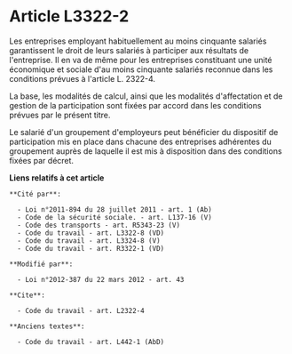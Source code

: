 # Article L3322-2

Les entreprises employant habituellement au moins cinquante salariés garantissent le droit de leurs salariés à participer aux
résultats de l'entreprise. Il en va de même pour les entreprises constituant une unité économique et sociale    d'au moins
cinquante salariés reconnue dans les conditions prévues à l'article L. 2322-4. 

La base, les modalités de calcul, ainsi que les modalités d'affectation et de gestion de la participation sont fixées par
accord dans les conditions prévues par le présent titre. 

Le salarié d'un groupement d'employeurs peut bénéficier du dispositif de participation mis en place dans chacune des
entreprises adhérentes du groupement auprès de laquelle il est mis à disposition dans des conditions fixées par décret.

**Liens relatifs à cet article**

	**Cité par**:

	  - Loi n°2011-894 du 28 juillet 2011 - art. 1 (Ab)
	  - Code de la sécurité sociale. - art. L137-16 (V)
	  - Code des transports - art. R5343-23 (V)
	  - Code du travail - art. L3322-8 (VD)
	  - Code du travail - art. L3324-8 (V)
	  - Code du travail - art. R3322-1 (VD)

	**Modifié par**:

	  - Loi n°2012-387 du 22 mars 2012 - art. 43

	**Cite**:

	  - Code du travail - art. L2322-4

	**Anciens textes**:

	  - Code du travail - art. L442-1 (AbD)
